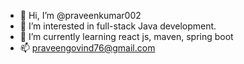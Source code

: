 - 👋 Hi, I’m @praveenkumar002
- 👀 I’m interested in full-stack Java development.
- 🌱 I’m currently learning react js, maven, spring boot
- 📫 praveengovind76@gmail.com

<!---
praveenkumar002/praveenkumar002 is a ✨ special ✨ repository because its `README.md` (this file) appears on your GitHub profile.
You can click the Preview link to take a look at your changes.
--->
